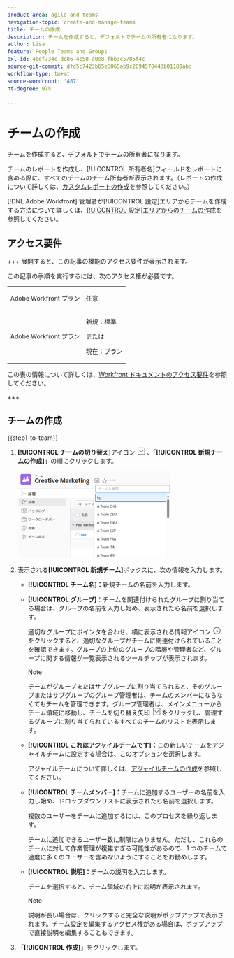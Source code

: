 ```yaml
---
product-area: agile-and-teams
navigation-topic: create-and-manage-teams
title: チームの作成
description: チームを作成すると、デフォルトでチームの所有者になります。
author: Lisa
feature: People Teams and Groups
exl-id: 4bef734c-de86-4c58-a0e8-fbb3c5785f4c
source-git-commit: dfd5c7423b65e6065ab9c2094578443b81189abd
workflow-type: tm+mt
source-wordcount: '487'
ht-degree: 97%

---
```


# チームの作成

チームを作成すると、デフォルトでチームの所有者になります。

チームのレポートを作成し、[!UICONTROL 所有者名]フィールドをレポートに含める際に、すべてのチームのチーム所有者が表示されます。（レポートの作成について詳しくは、[カスタムレポートの作成](../../reports-and-dashboards/reports/creating-and-managing-reports/create-custom-report.md)を参照してください。）

[!DNL Adobe Workfront] 管理者が[!UICONTROL 設定]エリアからチームを作成する方法について詳しくは、[[!UICONTROL 設定]エリアからのチームの作成](../../administration-and-setup/add-users/create-and-manage-teams/create-a-team-from-setup.md)を参照してください。

## アクセス要件

+++ 展開すると、この記事の機能のアクセス要件が表示されます。

この記事の手順を実行するには、次のアクセス権が必要です。

<table style="table-layout:auto"> 
 <col> 
 <col> 
 <tbody> 
  <tr data-mc-conditions=""> 
   <td role="rowheader"> <p>Adobe Workfront プラン</p> </td> 
   <td>任意</td> 
  </tr> 
  <tr> 
   <td role="rowheader">Adobe Workfront プラン</td> 
   <td>
   <p>新規：標準</p>
   <p>または</p>
   <p>現在：プラン</p></td>
  </tr> 
 </tbody> 
</table>

この表の情報について詳しくは、[Workfront ドキュメントのアクセス要件](/help/quicksilver/administration-and-setup/add-users/access-levels-and-object-permissions/access-level-requirements-in-documentation.md)を参照してください。

+++

## チームの作成

{{step1-to-team}}

1. **[!UICONTROL チームの切り替え]**&#x200B;アイコン ![チームの切り替えアイコン](assets/switch-team-icon.png) 、「**[!UICONTROL 新規チームの作成]**」の順にクリックします。

   ![「新規チームを作成」を選択します。](assets/create-new-team-350x198.png)

1. 表示される&#x200B;**[!UICONTROL 新規チーム]**&#x200B;ボックスに、次の情報を入力します。

   * **[!UICONTROL チーム名]：**&#x200B;新規チームの名前を入力します。
   * **[!UICONTROL グループ]**：チームを関連付けられたグループに割り当てる場合は、グループの名前を入力し始め、表示されたら名前を選択します。

     適切なグループにポインタを合わせ、横に表示される情報アイコン ![](assets/info-icon.png) をクリックすると、適切なグループがチームに関連付けられていることを確認できます。グループの上位のグループの階層や管理者など、グループに関する情報が一覧表示されるツールチップが表示されます。

     >[!NOTE]
     >
     >チームがグループまたはサブグループに割り当てられると、そのグループまたはサブグループのグループ管理者は、チームのメンバーにならなくてもチームを管理できます。グループ管理者は、メインメニューからチーム領域に移動し、チームを切り替え矢印 ![チームを切り替えアイコン](assets/switch-team-icon.png) をクリックし、管理するグループに割り当てられているすべてのチームのリストを表示します。

   * **[!UICONTROL これはアジャイルチームです]：**&#x200B;この新しいチームをアジャイルチームに設定する場合は、このオプションを選択します。

     アジャイルチームについて詳しくは、[アジャイルチームの作成](../../agile/get-started-with-agile-in-workfront/create-an-agile-team.md)を参照してください。

   * **[!UICONTROL チームメンバー]：**&#x200B;チームに追加するユーザーの名前を入力し始め、ドロップダウンリストに表示されたら名前を選択します。

     複数のユーザーをチームに追加するには、このプロセスを繰り返します。

     チームに追加できるユーザー数に制限はありません。ただし、これらのチームに対して作業管理が複雑すぎる可能性があるので、1 つのチームで過度に多くのユーザーを含めないようにすることをお勧めします。

   * **[!UICONTROL 説明]：**&#x200B;チームの説明を入力します。

     チームを選択すると、チーム領域の右上に説明が表示されます。

     >[!NOTE]
     >
     >説明が長い場合は、クリックすると完全な説明がポップアップで表示されます。チーム設定を編集するアクセス権がある場合は、ポップアップで直接説明を編集することもできます。

1. 「**[!UICONTROL 作成]**」をクリックします。
